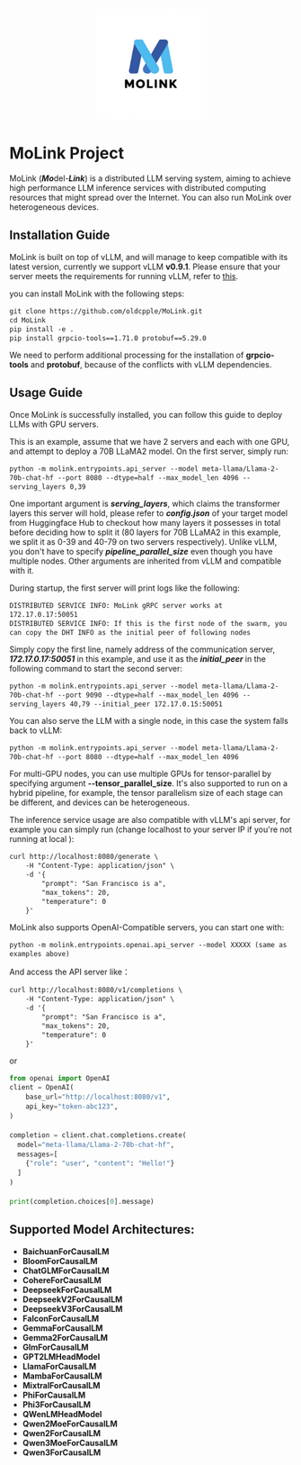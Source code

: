 <div align="center">
    <img src="resources/images/original.png" width="200" height="200">
</div>

# MoLink Project

MoLink (***Mo***del-***Link***) is a distributed LLM serving system, aiming to achieve high performance LLM inference services with distributed computing resources that might spread over the Internet. You can also run MoLink over heterogeneous devices. 

## Installation Guide

MoLink is built on top of vLLM, and will manage to keep compatible with its latest version, currently we support vLLM **v0.9.1**. Please ensure that your server meets the requirements for running vLLM, refer to [this](https://docs.vllm.ai/en/latest/).

you can install MoLink with the following steps:

```shell
git clone https://github.com/oldcpple/MoLink.git
cd MoLink
pip install -e .
pip install grpcio-tools==1.71.0 protobuf==5.29.0
```

We need to perform additional processing for the installation of **grpcio-tools** and **protobuf**, because of the conflicts with vLLM dependencies.

## Usage Guide

Once MoLink is successfully installed, you can follow this guide to deploy LLMs with GPU servers.

This is an example, assume that we have 2 servers and each with one GPU, and attempt to deploy a 70B LLaMA2 model. On the first server, simply run:

```shell
python -m molink.entrypoints.api_server --model meta-llama/Llama-2-70b-chat-hf --port 8080 --dtype=half --max_model_len 4096 --serving_layers 0,39
```

One important argument is ***serving_layers***, which claims the transformer layers this server will hold, please refer to ***config.json***  of your target model from Huggingface Hub to checkout how many layers it possesses in total before deciding how to split it (80 layers for 70B LLaMA2 in this example, we split it as 0-39 and 40-79 on two servers respectively). Unlike vLLM, you don't have to specify ***pipeline_parallel_size*** even though you have multiple nodes. Other arguments are inherited from vLLM and compatible with it.

During startup, the first server will print logs like the following:

```shell
DISTRIBUTED SERVICE INFO: MoLink gRPC server works at 172.17.0.17:50051
DISTRIBUTED SERVICE INFO: If this is the first node of the swarm, you can copy the DHT INFO as the initial peer of following nodes
```

Simply copy the first line, namely address of the communication server,  ***172.17.0.17:50051*** in this example, and use it as the ***initial_peer*** in the following command to start the second server:

```shell
python -m molink.entrypoints.api_server --model meta-llama/Llama-2-70b-chat-hf --port 9090 --dtype=half --max_model_len 4096 --serving_layers 40,79 --initial_peer 172.17.0.15:50051
```

You can also serve the LLM with a single node, in this case the system falls back to vLLM:

```shell
python -m molink.entrypoints.api_server --model meta-llama/Llama-2-70b-chat-hf --port 8080 --dtype=half --max_model_len 4096
```

For multi-GPU nodes, you can use multiple GPUs for tensor-parallel by specifying argument **--tensor_parallel_size**. It's also supported to run on a hybrid pipeline, for example, the tensor parallelism size of each stage can be different, and devices can be heterogeneous.

The inference service usage are also compatible with vLLM's api server, for example you can simply run (change localhost to your server IP if you're not running at local ):

```shell
curl http://localhost:8080/generate \
    -H "Content-Type: application/json" \
    -d '{
        "prompt": "San Francisco is a",
        "max_tokens": 20,
        "temperature": 0
    }'
```

MoLink also supports OpenAI-Compatible servers,  you can start one with:

```shell
python -m molink.entrypoints.openai.api_server --model XXXXX (same as examples above)
```

And access the API server like：

```
curl http://localhost:8080/v1/completions \
    -H "Content-Type: application/json" \
    -d '{
        "prompt": "San Francisco is a",
        "max_tokens": 20,
        "temperature": 0
    }'
```

or

```python
from openai import OpenAI
client = OpenAI(
    base_url="http://localhost:8080/v1",
    api_key="token-abc123",
)

completion = client.chat.completions.create(
  model="meta-llama/Llama-2-70b-chat-hf",
  messages=[
    {"role": "user", "content": "Hello!"}
  ]
)

print(completion.choices[0].message)
```



## Supported Model Architectures:

- **BaichuanForCausalLM**
- **BloomForCausalLM**
- **ChatGLMForCausalLM**
- **CohereForCausalLM**
- **DeepseekForCausalLM**
- **DeepseekV2ForCausalLM**
- **DeepseekV3ForCausalLM**
- **FalconForCausalLM**
- **GemmaForCausalLM**
- **Gemma2ForCausalLM**
- **GlmForCausalLM**
- **GPT2LMHeadModel**
- **LlamaForCausalLM**
- **MambaForCausalLM**
- **MixtralForCausalLM**
- **PhiForCausalLM**
- **Phi3ForCausalLM**
- **QWenLMHeadModel**
- **Qwen2MoeForCausalLM**
- **Qwen2ForCausalLM**
- **Qwen3MoeForCausalLM**
- **Qwen3ForCausalLM**

